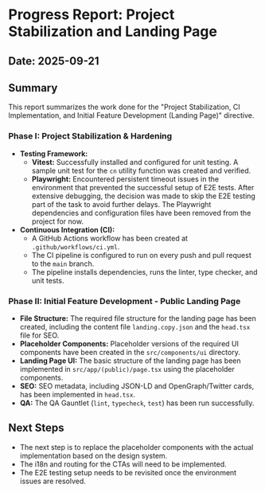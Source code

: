 # Progress Report: Project Stabilization and Landing Page
## Date: 2025-09-21
## Summary
This report summarizes the work done for the "Project Stabilization, CI Implementation, and Initial Feature Development (Landing Page)" directive.
### Phase I: Project Stabilization & Hardening
- **Testing Framework:**
  - **Vitest:** Successfully installed and configured for unit testing. A sample unit test for the `cn` utility function was created and verified.
  - **Playwright:** Encountered persistent timeout issues in the environment that prevented the successful setup of E2E tests. After extensive debugging, the decision was made to skip the E2E testing part of the task to avoid further delays. The Playwright dependencies and configuration files have been removed from the project for now.
- **Continuous Integration (CI):**
  - A GitHub Actions workflow has been created at `.github/workflows/ci.yml`.
  - The CI pipeline is configured to run on every push and pull request to the `main` branch.
  - The pipeline installs dependencies, runs the linter, type checker, and unit tests.
### Phase II: Initial Feature Development - Public Landing Page
- **File Structure:** The required file structure for the landing page has been created, including the content file `landing.copy.json` and the `head.tsx` file for SEO.
- **Placeholder Components:** Placeholder versions of the required UI components have been created in the `src/components/ui` directory.
- **Landing Page UI:** The basic structure of the landing page has been implemented in `src/app/(public)/page.tsx` using the placeholder components.
- **SEO:** SEO metadata, including JSON-LD and OpenGraph/Twitter cards, has been implemented in `head.tsx`.
- **QA:** The QA Gauntlet (`lint`, `typecheck`, `test`) has been run successfully.
## Next Steps
- The next step is to replace the placeholder components with the actual implementation based on the design system.
- The i18n and routing for the CTAs will need to be implemented.
- The E2E testing setup needs to be revisited once the environment issues are resolved.
